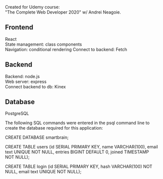 Created for Udemy course:  
"The Complete Web Developer 2020" w/ Andrei Neagoie.  

## Frontend
React  
State management: class components  
Navigation: conditional rendering
Connect to backend: Fetch 

## Backend
Backend: node.js  
Web server: express  
Connect backend to db: Kinex

## Database
PostgreSQL  

The following SQL commands were entered in the psql command line to create the database required for this application:  

CREATE DATABASE smartbrain;  

CREATE TABLE users (id SERIAL PRIMARY KEY, name VARCHAR(100), email text UNIQUE NOT NULL, entries BIGINT DEFAULT 0, joined TIMESTAMP NOT NULL);  

CREATE TABLE login (id SERIAL PRIMARY KEY, hash VARCHAR(100) NOT NULL, email text UNIQUE NOT NULL);  
